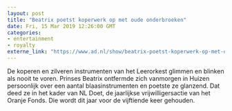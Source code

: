 ```yaml
---
layout: post
title: "Beatrix poetst koperwerk op met oude onderbroeken"
date: Fri, 15 Mar 2019 12:26:00 GMT
categories: 
- entertainment 
- royalty 
externe_link: "https://www.ad.nl/show/beatrix-poetst-koperwerk-op-met-oude-onderbroeken~aebe3489/"
---
```


De koperen en zilveren instrumenten van het Leerorkest glimmen en blinken als nooit te voren. Prinses Beatrix ontfermde zich vanmorgen in Huizen persoonlijk over een aantal blaasinstrumenten en poetste ze glanzend. Dat deed ze in het kader van NL Doet, de jaarlijkse vrijwilligersactie van het Oranje Fonds. Die wordt dit jaar voor de vijftiende keer gehouden.
